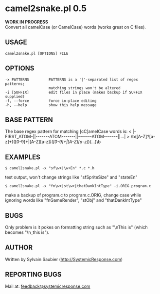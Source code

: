 # camel2snake.pl 0.5
__WORK IN PROGRESS__  
Convert all camelCase (or CamelCase) words (works great on C files).

## USAGE
    camel2snake.pl [OPTIONS] FILE

## OPTIONS
    -x PATTERNS         PATTERNS is a '|'-separated list of regex patterns; 
                        matching strings won't be altered
    -i [SUFFIX]         edit files in place (makes backup if SUFFIX supplied)
    -f, --force         force in-place editing
    -h, --help          show this help message

## BASE PATTERN
The base regex pattern for matching [cC]amelCase words is:
	<  |-FIRST_ATOM-||-------ATOM-------||-------ATOM-------||...|  >
	 \b([A-Z]?[a-z]+)([0-9]+|[A-Z][a-z]*)([0-9]+|[A-Z][a-z]*)(...)\b

## EXAMPLES
	$ camel2snake.pl -x "sf\w+|\w+En" *.c *.h
test output, won't change strings like "sfSpriteSize" and "stateEn"

	$ camel2snake.pl -x "fn\w+|st\w+|thatDankIntType" -i.ORIG program.c
make a backup of program.c to program.c.ORIG, change case while ignoring words like "fnGameRender", "stObj" and "thatDankIntType"

## BUGS
Only problem is it pokes on formatting string such as "\nThis is" (which becomes "\n_this is").

## AUTHOR
Written by Sylvain Saubier (<http://SystemicResponse.com>)

## REPORTING BUGS
Mail at: <feedback@systemicresponse.com>
